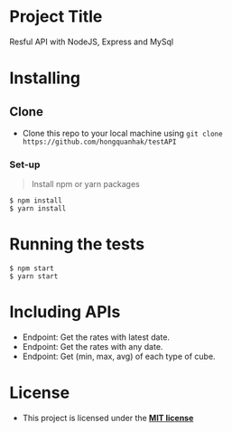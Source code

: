 <!-- express sẽ được sử dụng để tạo máy chủ
nodemon sẽ giúp mình theo dõi các thay đổi đối với ứng dụng của mình bằng cách xem các tệp đã thay đổi và tự động khởi động lại máy chủ.
dotenv để mình thêm các config cho database(host, port, user, pass, ...) và các config khác
mysql để thao tác với database -->

# Project Title
Resful API with NodeJS, Express and MySql
# Installing
## Clone
- Clone this repo to your local machine using `git clone https://github.com/hongquanhak/testAPI`
### Set-up
> Install npm or yarn packages
```
$ npm install
$ yarn install
```
# Running the tests
```
$ npm start
$ yarn start
```
# Including APIs
- Endpoint: Get the rates with latest date.
- Endpoint: Get the rates with any date.
- Endpoint: Get (min, max, avg) of each type of cube.

# License
- This project is licensed under the **[MIT license](http://opensource.org/licenses/mit-license.php)**